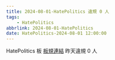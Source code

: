 ```yaml
---
title: 2024-08-01-HatePolitics 違規 0 人
tags:
    - HatePolitics
abbrlink: 2024-08-01-HatePolitics
date: HatePolitics-2024-08-01 12:00:00
---
```

HatePolitics 板 [板規連結](https://www.ptt.cc/bbs/HatePolitics/M.1617115262.A.D60.html)
昨天違規 0 人
